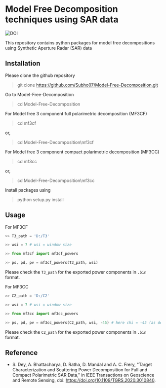 # Model Free Decomposition techniques using SAR data

![DOI](https://img.shields.io/badge/DOI-https%3A%2F%2Fdoi.org%2F10.1109%2FTGRS.2020.3010840-brightgreen)

This repository contains python packages for model free decompositions using Synthetic Aperture Radar (SAR) data



## Installation

Please clone the github repository

> git clone https://github.com/Subho07/Model-Free-Decomposition.git

Go to Model-Free-Decomposition

> cd Model-Free-Decomposition

For Model free 3 component full polarimetric decomposition (MF3CF)

> cd mf3cf 

or, 

> cd Model-Free-Decomposition\mf3cf

For Model free 3 component compact polarimetric decomposition (MF3CC)

> cd mf3cc

or, 

> cd Model-Free-Decomposition\mf3cc

Install packages using

> python setup.py install

## Usage

For MF3CF
```python
>> T3_path = 'D:/T3'

>> wsi = 7 # wsi = window size

>> from mf3cf import mf3cf_powers

>> ps, pd, pv = mf3cf_powers(T3_path, wsi)
```
Please check the `T3_path` for the exported power components in `.bin` format.

For MF3CC
```python
>> C2_path = 'D:/C2'

>> wsi = 7 # wsi = window size

>> from mf3cc import mf3cc_powers

>> ps, pd, pv = mf3cc_powers(C2_path, wsi, -45) # here chi = -45 (as default)
```
Please check the `C2_path` for the exported power components in `.bin` format.

## Reference

- S. Dey, A. Bhattacharya, D. Ratha, D. Mandal and A. C. Frery, "Target Characterization and Scattering Power Decomposition for Full and Compact Polarimetric SAR Data," in IEEE Transactions on Geoscience and Remote Sensing, doi: https://doi.org/10.1109/TGRS.2020.3010840.
